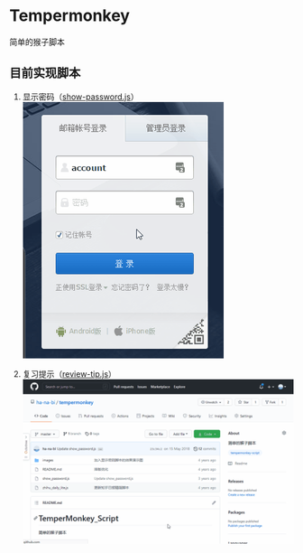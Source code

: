 # Tempermonkey
简单的猴子脚本

## 目前实现脚本
1. 显示密码（[show-password.js](show-password.js)）
![show-password](images/show-password.gif)

2. 复习提示（[review-tip.js](review-tip.js)）
![review-tip](images/review-tip.gif)